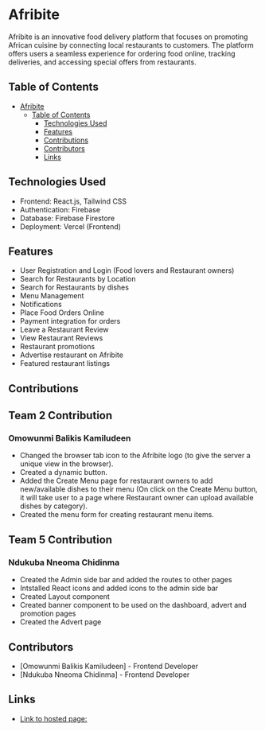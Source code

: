 # Afribite

Afribite is an innovative food delivery platform that focuses on promoting African cuisine by connecting local restaurants to customers. The platform offers users a seamless experience for ordering food online, tracking deliveries, and accessing special offers from restaurants.

## Table of Contents

- [Afribite](#afribite)
  - [Table of Contents](#table-of-contents)
    - [Technologies Used](#technologies-used)
    - [Features](#features)
    - [Contributions](#contributions)
    - [Contributors](#contributors)
    - [Links](#links)

## Technologies Used

- Frontend: React.js, Tailwind CSS
- Authentication: Firebase
- Database: Firebase Firestore
- Deployment: Vercel (Frontend)

## Features

- User Registration and Login (Food lovers and Restaurant owners)
- Search for Restaurants by Location
- Search for Restaurants by dishes
- Menu Management
- Notifications
- Place Food Orders Online
- Payment integration for orders
- Leave a Restaurant Review
- View Restaurant Reviews
- Restaurant promotions
- Advertise restaurant on Afribite
- Featured restaurant listings

## Contributions

## Team 2 Contribution

### Omowunmi Balikis Kamiludeen

- Changed the browser tab icon to the Afribite logo (to give the server a unique view in the browser).
- Created a dynamic button.
- Added the Create Menu page for restaurant owners to add new/available dishes to their menu (On click on the Create Menu button, it will take user to a page where Restaurant owner can upload available dishes by category).
- Created the menu form for creating restaurant menu items.

## Team 5 Contribution

### Ndukuba Nneoma Chidinma

- Created the Admin side bar and added the routes to other pages
- Intstalled React icons and added icons to the admin side bar
- Created Layout component
- Created banner component to be used on the dashboard, advert and promotion pages
- Created the Advert page

## Contributors

- [Omowunmi Balikis Kamiludeen] - Frontend Developer
- [Ndukuba Nneoma Chidinma] - Frontend Developer

## Links

- [Link to hosted page:](https://afribite.vercel.app/)
